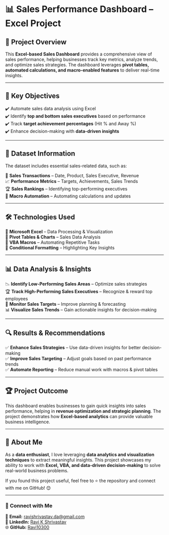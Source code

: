# 📊 Sales Performance Dashboard – Excel Project

## 📌 Project Overview  
This **Excel-based Sales Dashboard** provides a comprehensive view of sales performance, helping businesses track key metrics, analyze trends, and optimize sales strategies. The dashboard leverages **pivot tables, automated calculations, and macro-enabled features** to deliver real-time insights.

---

## 🚀 Key Objectives  
✔️ Automate sales data analysis using Excel  
✔️ Identify **top and bottom sales executives** based on performance  
✔️ Track **target achievement percentages** (Hit % and Away %)  
✔️ Enhance decision-making with **data-driven insights**  

---

## 📂 Dataset Information  
The dataset includes essential sales-related data, such as:  

📌 **Sales Transactions** – Date, Product, Sales Executive, Revenue  
📈 **Performance Metrics** – Targets, Achievements, Sales Trends  
🏆 **Sales Rankings** – Identifying top-performing executives  
🔗 **Macro Automation** – Automating calculations and updates  

---

## 🛠️ Technologies Used  
🔹 **Microsoft Excel** – Data Processing & Visualization  
🔹 **Pivot Tables & Charts** – Sales Data Analysis  
🔹 **VBA Macros** – Automating Repetitive Tasks  
🔹 **Conditional Formatting** – Highlighting Key Insights  

---

## 📊 Data Analysis & Insights  
📉 **Identify Low-Performing Sales Areas** – Optimize sales strategies  
🏆 **Track High-Performing Sales Executives** – Recognize & reward top employees  
🎯 **Monitor Sales Targets** – Improve planning & forecasting  
📊 **Visualize Sales Trends** – Gain actionable insights for decision-making  

---

## 🔍 Results & Recommendations  
✅ **Enhance Sales Strategies** – Use data-driven insights for better decision-making  
✅ **Improve Sales Targeting** – Adjust goals based on past performance trends  
✅ **Automate Reporting** – Reduce manual work with macros & pivot tables  

---

## 🏆 Project Outcome  
This dashboard enables businesses to gain quick insights into sales performance, helping in **revenue optimization and strategic planning**. The project demonstrates how **Excel-based analytics** can provide valuable business intelligence.

---

## 🤝 About Me  
As a **data enthusiast**, I love leveraging **data analytics and visualization techniques** to extract meaningful insights. This project showcases my ability to work with **Excel, VBA, and data-driven decision-making** to solve real-world business problems.  

If you found this project useful, feel free to ⭐ the repository and connect with me on GitHub! 😊  

---
### 🔗 **Connect with Me**  
📧 **Email:** [ravishrivastav.da@gmail.com](mailto:ravishrivastav.da@gmail.com)  
💼 **LinkedIn:** [Ravi K Shrivastav](https://www.linkedin.com/in/ravi-k-shrivastav-5859b0246/)  
🌐 **GitHub:** [Ravi10300](https://github.com/Ravi10300)
